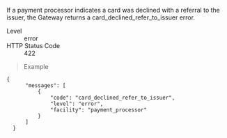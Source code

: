 <div class="method-area">
  <div class="method-copy">
    <div class="method-copy-padding">
      <p>If a payment processor indicates a card was declined with a referral to the issuer,
      the Gateway returns a <span class="code-green">card_declined_refer_to_issuer</span> error.</p>
      <dl class="dl-horizontal">
        <dt>Level</dt>
        <dd>error</dd>
        <dt>HTTP Status Code</dt>
        <dd>422</dd>
      </dl>
    </div>
  </div>
  <blockquote><p>Example</p></blockquote>

  <pre><code class="json">{
      "messages": [
          {
              "code": "card_declined_refer_to_issuer",
              "level": "error",
              "facility": "payment_processor"
          }
      ]
  }</code>
  </pre>
</div>
